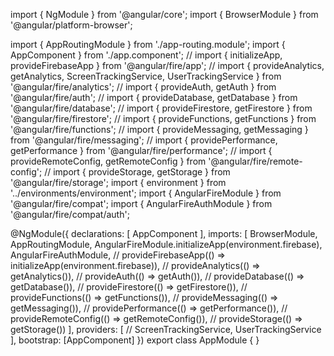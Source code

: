
import { NgModule } from '@angular/core';
import { BrowserModule } from '@angular/platform-browser';

import { AppRoutingModule } from './app-routing.module';
import { AppComponent } from './app.component';
// import { initializeApp, provideFirebaseApp } from '@angular/fire/app';
// import { provideAnalytics, getAnalytics, ScreenTrackingService, UserTrackingService } from '@angular/fire/analytics';
// import { provideAuth, getAuth } from '@angular/fire/auth';
// import { provideDatabase, getDatabase } from '@angular/fire/database';
// import { provideFirestore, getFirestore } from '@angular/fire/firestore';
// import { provideFunctions, getFunctions } from '@angular/fire/functions';
// import { provideMessaging, getMessaging } from '@angular/fire/messaging';
// import { providePerformance, getPerformance } from '@angular/fire/performance';
// import { provideRemoteConfig, getRemoteConfig } from '@angular/fire/remote-config';
// import { provideStorage, getStorage } from '@angular/fire/storage';
import { environment } from '../environments/environment';
import { AngularFireModule } from '@angular/fire/compat';
import { AngularFireAuthModule } from '@angular/fire/compat/auth';


@NgModule({
  declarations: [
    AppComponent
  ],
  imports: [
    BrowserModule,
    AppRoutingModule,
    AngularFireModule.initializeApp(environment.firebase),
    AngularFireAuthModule,
    // provideFirebaseApp(() => initializeApp(environment.firebase)),
    // provideAnalytics(() => getAnalytics()),
    // provideAuth(() => getAuth()),
    // provideDatabase(() => getDatabase()),
    // provideFirestore(() => getFirestore()),
    // provideFunctions(() => getFunctions()),
    // provideMessaging(() => getMessaging()),
    // providePerformance(() => getPerformance()),
    // provideRemoteConfig(() => getRemoteConfig()),
    // provideStorage(() => getStorage())
  ],
  providers: [
    // ScreenTrackingService, UserTrackingService
  ],
  bootstrap: [AppComponent]
})
export class AppModule { }
